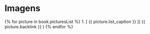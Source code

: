 # Imagens
 
  {% for picture in book.picturesList %}
    1. [ {{ picture.list_caption }} ]( {{ picture.backlink }} )
  {% endfor %}